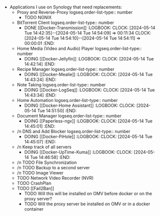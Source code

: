 - Applications I use on Synology that need replacements:
	- Proxy and Reverse-Proxy
	  logseq.order-list-type:: number
		- TODO NGNIX
	- BitTorrent Client
	  logseq.order-list-type:: number
		- DONE [[Docker-Transmission]]
		  :LOGBOOK:
		  CLOCK: [2024-05-14 Tue 14:42:35]--[2024-05-14 Tue 14:54:09] =>  00:11:34
		  CLOCK: [2024-05-14 Tue 14:54:10]--[2024-05-14 Tue 14:54:11] =>  00:00:01
		  :END:
	- Home Media (Video and Audio) Player
	  logseq.order-list-type:: number
		- DOING [[Docker-Jellyfin]]
		  :LOGBOOK:
		  CLOCK: [2024-05-14 Tue 14:42:14]
		  :END:
	- Recipe Manager
	  logseq.order-list-type:: number
		- DOING [[Docker-Mealie]]
		  :LOGBOOK:
		  CLOCK: [2024-05-14 Tue 14:43:24]
		  :END:
	- Note Taking
	  logseq.order-list-type:: number
		- DOING [[Docker-LogSeq]]
		  :LOGBOOK:
		  CLOCK: [2024-05-14 Tue 14:43:34]
		  :END:
	- Home Automation
	  logseq.order-list-type:: number
		- DOING [[Docker-Home Assistant]]
		  :LOGBOOK:
		  CLOCK: [2024-05-14 Tue 14:51:50]
		  :END:
	- Document Manager
	  logseq.order-list-type:: number
		- DOING [[Paperless-ngx]]
		  :LOGBOOK:
		  CLOCK: [2024-05-14 Tue 14:45:01]
		  :END:
	- /n DNS and Add Blocker
	  logseq.order-list-type:: number
		- DOING [[Docker-PiHole]]
		  :LOGBOOK:
		  CLOCK: [2024-05-14 Tue 14:45:07]
		  :END:
	- /n Keep track of all servers
		- DOING [[Docker-UpTime-Kuma]]
		  :LOGBOOK:
		  CLOCK: [2024-05-14 Tue 14:46:58]
		  :END:
	- /n TODO File Synchronization
	- /n TODO Backup to a second server
	- /n TODO Image Viewer
	- TODO Network Video Recorder (NVR)
	- TODO CrashPlan
	- TODO [[Fail2Ban]]
		- TODO  Will this will be installed on OMV before docker or on the proxy server?
		- TODO Will the proxy server be installed on OMV or in a docker container